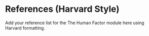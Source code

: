 # References (Harvard Style)

Add your reference list for the The Human Factor module here using Harvard formatting.
